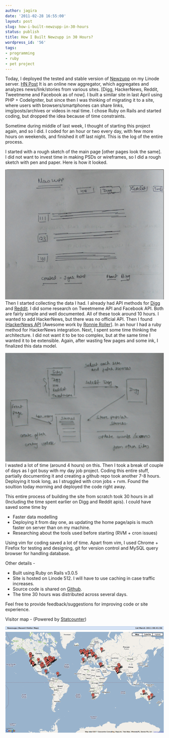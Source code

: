 ```yaml
---
author: jagira
date: '2011-02-28 16:55:00'
layout: post
slug: how-i-built-newzupp-in-30-hours
status: publish
title: How I Built Newzupp in 30 Hours?
wordpress_id: '56'
tags:
- programming
- ruby
- pet project
---
```


Today, I deployed the tested and stable version of
[Newzupp](http://newzupp.com "Newzupp") on my Linode server.
[HN Post](http://news.ycombinator.com/item?id=2271119) It is an
online new aggregator, which aggregates and analyzes
news/link/stories from various sites. \[Digg, HackerNews, Reddit,
Tweetmeme and Facebook as of now\]. I built a similar site in last
April using PHP + CodeIgniter, but since then I was thinking of
migrating it to a site, where users with browsers/smartphones can
share links, img/posts/archives or videos in real time. I chose Ruby on Rails
and started coding, but dropped the idea because of time
constraints.

Sometime during middle of last week, I thought of starting this
project again, and so I did. I coded for an hour or two every day,
with few more hours on weekends, and finished it off last night.
This is the log of the entire process.

I started with a rough sketch of the main page \[other pages look
the same\]. I did not want to invest time in making PSDs or
wireframes, so I did a rough sketch with pen and paper. Here is how
it looked.



![Sketch](/img/posts/archives/how-i-built-newzupp-in-30-hours/1.png)
Then I started collecting the data I had. I already had API methods
for
[Digg](http://jigarpatel.in/digg-api-with-ruby-on-rails "Digg - Newzupp")
and
[Reddit](http://jigarpatel.in/reddit-api-with-ruby-on-rails "Reddit - Newzupp").
I did some research on Tweetmeme API and Facebook API. Both are
fairly simple and well documented. All of these took around 10
hours. I wanted to add HackerNews, but there was no official API.
Then I found
[iHackerNews API](http://api.ihackernews.com/ "iHackerNews") \[Awesome
work by [Ronnie Roller](http://ronnieroller.com/ "Ronnie Roller")\].
In an hour I had a ruby method for HackerNews integration.
Next, I spent some time thinking the architecture. I did not want
it to be too complex, but at the same time I wanted it to be
extensible. Again, after wasting few pages and some ink, I
finalized this data model.



![Architecture](/img/posts/archives/how-i-built-newzupp-in-30-hours/2.png)
I wasted a lot of time (around 4 hours) on this. Then I took a
break of couple of days as I got busy with my day job project.
Coding this entire stuff, partially documenting it and creating a
github repo took another 7-8 hours.
Deploying it took long, as I struggled with cron jobs + rvm. Found
the soultion today morning and deployed the code right away.

This entire process of building the site from scratch took 30 hours
in all (Including the time spent earlier on Digg and Reddit apis).
I could have saved some time by 

-   Faster data modelling
-   Deploying it from day one, as updating the home page/apis is
    much faster on server than on my machine.
-   Researching about the tools used before starting (RVM + cron
    issues)

Using vim for coding saved a lot of time. Apart from vim, I used
Chrome + Firefox for testing and designing, git for version control
and MySQL query browser for handling database.

Other details -

-   Built using Ruby on Rails v3.0.5
-   Site is hosted on Linode 512. I will have to use caching in
    case traffic increases.
-   Source code is shared on
    [Github](https://github.com/jagira/newzupp "Newzupp - Source").
-   The time 30 hours was distributed across several days.

Feel free to provide feedback/suggestions for improving code or
site experience.

Visitor map - (Powered by
[Statcounter](http://statcounter.com "Statcounter"))



![Newzupp\_visitors\_map](/img/posts/archives/how-i-built-newzupp-in-30-hours/3.png)


